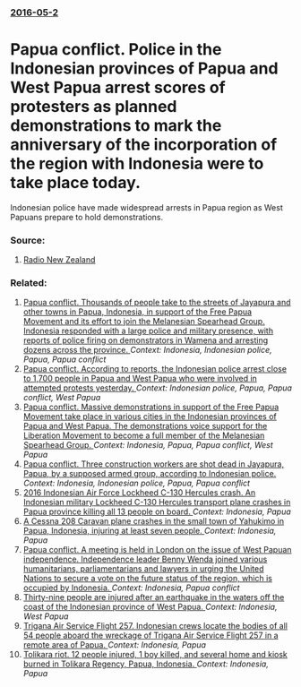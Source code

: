 ### [2016-05-2](/news/2016/05/2/index.md)

# Papua conflict. Police in the Indonesian provinces of Papua and West Papua arrest scores of protesters as planned demonstrations to mark the anniversary of the incorporation of the region with Indonesia were to take place today. 

Indonesian police have made widespread arrests in Papua region as West Papuans prepare to hold demonstrations.


### Source:

1. [Radio New Zealand](http://www.radionz.co.nz/international/pacific-news/302841/mass-arrests-in-west-papua-ahead-of-demos)

### Related:

1. [Papua conflict. Thousands of people take to the streets of Jayapura and other towns in Papua, Indonesia, in support of the Free Papua Movement and its effort to join the Melanesian Spearhead Group. Indonesia responded with a large police and military presence, with reports of police firing on demonstrators in Wamena and arresting dozens across the province. ](/news/2016/05/31/papua-conflict-thousands-of-people-take-to-the-streets-of-jayapura-and-other-towns-in-papua-indonesia-in-support-of-the-free-papua-moveme.md) _Context: Indonesia, Indonesian police, Papua, Papua conflict_
2. [Papua conflict. According to reports, the Indonesian police arrest close to 1,700 people in Papua and West Papua who were involved in attempted protests yesterday. ](/news/2016/05/3/papua-conflict-according-to-reports-the-indonesian-police-arrest-close-to-1-700-people-in-papua-and-west-papua-who-were-involved-in-attemp.md) _Context: Indonesian police, Papua, Papua conflict, West Papua_
3. [Papua conflict. Massive demonstrations in support of the Free Papua Movement take place in various cities in the Indonesian provinces of Papua and West Papua. The demonstrations voice support for the Liberation Movement to become a full member of the Melanesian Spearhead Group. ](/news/2016/04/13/papua-conflict-massive-demonstrations-in-support-of-the-free-papua-movement-take-place-in-various-cities-in-the-indonesian-provinces-of-pap.md) _Context: Indonesia, Papua, Papua conflict, West Papua_
4. [Papua conflict. Three construction workers are shot dead in Jayapura, Papua, by a supposed armed group, according to Indonesian police. ](/news/2016/03/17/papua-conflict-three-construction-workers-are-shot-dead-in-jayapura-papua-by-a-supposed-armed-group-according-to-indonesian-police.md) _Context: Indonesia, Indonesian police, Papua, Papua conflict_
5. [2016 Indonesian Air Force Lockheed C-130 Hercules crash. An Indonesian military Lockheed C-130 Hercules transport plane crashes in Papua province killing all 13 people on board. ](/news/2016/12/18/2016-indonesian-air-force-lockheed-c-130-hercules-crash-an-indonesian-military-lockheed-c-130-hercules-transport-plane-crashes-in-papua-pro.md) _Context: Indonesia, Papua_
6. [A Cessna 208 Caravan plane crashes in the small town of Yahukimo in Papua, Indonesia, injuring at least seven people. ](/news/2016/06/14/a-cessna-208-caravan-plane-crashes-in-the-small-town-of-yahukimo-in-papua-indonesia-injuring-at-least-seven-people.md) _Context: Indonesia, Papua_
7. [Papua conflict. A meeting is held in London on the issue of West Papuan independence. Independence leader Benny Wenda joined various humanitarians, parliamentarians and lawyers in urging the United Nations to secure a vote on the future status of the region, which is occupied by Indonesia. ](/news/2016/05/3/papua-conflict-a-meeting-is-held-in-london-on-the-issue-of-west-papuan-independence-independence-leader-benny-wenda-joined-various-humanit.md) _Context: Indonesia, Papua conflict_
8. [Thirty-nine people are injured after an earthquake in the waters off the coast of the Indonesian province of West Papua. ](/news/2015/09/25/thirty-nine-people-are-injured-after-an-earthquake-in-the-waters-off-the-coast-of-the-indonesian-province-of-west-papua.md) _Context: Indonesia, West Papua_
9. [Trigana Air Service Flight 257. Indonesian crews locate the bodies of all 54 people aboard the wreckage of Trigana Air Service Flight 257 in a remote area of Papua. ](/news/2015/08/18/trigana-air-service-flight-257-indonesian-crews-locate-the-bodies-of-all-54-people-aboard-the-wreckage-of-trigana-air-service-flight-257-in.md) _Context: Indonesia, Papua_
10. [Tolikara riot. 12 people injured, 1 boy killed, and several home and kiosk burned in Tolikara Regency, Papua, Indonesia. ](/news/2015/07/17/tolikara-riot-12-people-injured-1-boy-killed-and-several-home-and-kiosk-burned-in-tolikara-regency-papua-indonesia.md) _Context: Indonesia, Papua_
